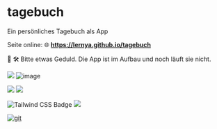 # tagebuch
Ein persönliches Tagebuch als App

Seite online: 🌐 **https://lernya.github.io/tagebuch**


🚧 🛠️  Bitte etwas Geduld. Die App ist im Aufbau und noch läuft sie nicht.

<!-- Also nicht einmal ![https://github.com/Webmedia20/skip-navigation/pulls](https://badgen.net/badge/status/alpha/green) -->


<img src="https://img.shields.io/badge/HTML5-E34F26?style=for-the-badge&logo=html5&logoColor=white" />  ![image](https://img.shields.io/badge/CSS3-1572B6?style=for-the-badge&logo=css3&logoColor=white)  

<img src="https://img.shields.io/badge/Vite-B73BFE?style=for-the-badge&logo=vite&logoColor=FFD62E" /> <img src="https://img.shields.io/badge/React-20232A?style=for-the-badge&logo=react&logoColor=61DAFB"> 

![Tailwind CSS Badge](https://img.shields.io/badge/Tailwind%20CSS-06B6D4?style=for-the-badge&logo=tailwindcss&logoColor=fff) <img src="https://img.shields.io/badge/daisyUI-1ad1a5?style=for-the-badge&logo=daisyui&logoColor=white">

[![git](https://badgen.net/badge/icon/git?icon=git&label)](https://git-scm.com)

